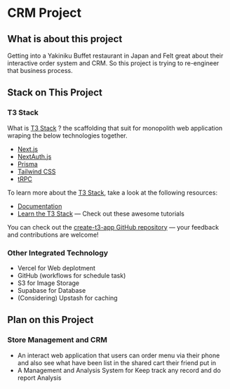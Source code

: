 # CRM Project
## What is about this project
Getting into a Yakiniku Buffet restaurant in Japan and Felt great about their interactive order system and CRM. So this project is trying to re-engineer that business process.

## Stack on This Project
### T3 Stack
What is [T3 Stack](https://create.t3.gg/) ?
the scaffolding that suit for monopolith web application wraping the below technologies together.

- [Next.js](https://nextjs.org)
- [NextAuth.js](https://next-auth.js.org)
- [Prisma](https://prisma.io)
- [Tailwind CSS](https://tailwindcss.com)
- [tRPC](https://trpc.io)

To learn more about the [T3 Stack](https://create.t3.gg/), take a look at the following resources:

- [Documentation](https://create.t3.gg/)
- [Learn the T3 Stack](https://create.t3.gg/en/faq#what-learning-resources-are-currently-available) — Check out these awesome tutorials

You can check out the [create-t3-app GitHub repository](https://github.com/t3-oss/create-t3-app) — your feedback and contributions are welcome!

### Other Integrated Technology
- Vercel for Web deplotment
- GitHub (workflows for schedule task)
- S3 for Image Storage
- Supabase for Database 
- (Considering) Upstash for caching


## Plan on this Project
### Store Management and CRM
- An interact web application that users can order menu via their phone and also see what have been list in the shared cart their friend put in
- A Management and Analysis System for Keep track any record and do report Analysis

